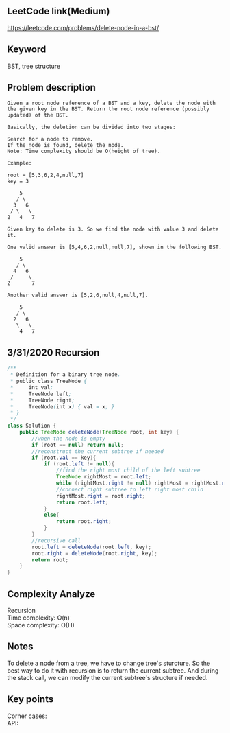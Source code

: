 ## LeetCode link(Medium)
https://leetcode.com/problems/delete-node-in-a-bst/

## Keyword
BST, tree structure

## Problem description
```
Given a root node reference of a BST and a key, delete the node with the given key in the BST. Return the root node reference (possibly updated) of the BST.

Basically, the deletion can be divided into two stages:

Search for a node to remove.
If the node is found, delete the node.
Note: Time complexity should be O(height of tree).

Example:

root = [5,3,6,2,4,null,7]
key = 3

    5
   / \
  3   6
 / \   \
2   4   7

Given key to delete is 3. So we find the node with value 3 and delete it.

One valid answer is [5,4,6,2,null,null,7], shown in the following BST.

    5
   / \
  4   6
 /     \
2       7

Another valid answer is [5,2,6,null,4,null,7].

    5
   / \
  2   6
   \   \
    4   7
```
## 3/31/2020 Recursion

```java
/**
 * Definition for a binary tree node.
 * public class TreeNode {
 *     int val;
 *     TreeNode left;
 *     TreeNode right;
 *     TreeNode(int x) { val = x; }
 * }
 */
class Solution {
    public TreeNode deleteNode(TreeNode root, int key) {
        //when the node is empty
        if (root == null) return null;
        //reconstruct the current subtree if needed
        if (root.val == key){
            if (root.left != null){
                //find the right most child of the left subtree
                TreeNode rightMost = root.left;
                while (rightMost.right != null) rightMost = rightMost.right;
                //connect right subtree to left right most child
                rightMost.right = root.right;
                return root.left;
            }
            else{
                return root.right;
            }
        }
        //recursive call
        root.left = deleteNode(root.left, key);
        root.right = deleteNode(root.right, key);
        return root;
    }
}
```

## Complexity Analyze
Recursion\
Time complexity: O(n) \
Space complexity: O(H) 

## Notes
To delete a node from a tree, we have to change tree's sturcture. So the best way to do it with recursion is to return the current subtree. And during the stack call, we can modify the current subtree's structure if needed.

## Key points
Corner cases: \
API:
